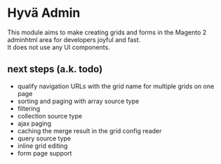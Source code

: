 # Hyvä Admin

This module aims to make creating grids and forms in the Magento 2 adminhtml area for developers joyful and fast.  
It does not use any UI components.


## next steps (a.k. todo)

* qualify navigation URLs with the grid name for multiple grids on one page
* sorting and paging with array source type
* filtering
* collection source type
* ajax paging
* caching the merge result in the grid config reader
* query source type
* inline grid editing
* form page support
